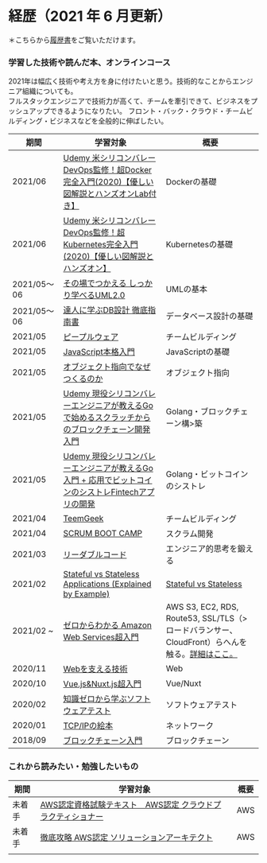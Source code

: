 # 経歴（2021 年 6 月更新）
＊こちらから[履歴書](https://drive.google.com/file/d/1sO5afxoC7cO1ocmx1Q2fu8DkBFiRFLeW/view?usp=sharing)をご覧いただけます。

### 学習した技術や読んだ本、オンラインコース
2021年は幅広く技術や考え方を身に付けたいと思う。技術的なことからエンジニア組織についても。  
フルスタックエンジニアで技術力が高くて、チームを牽引できて、ビジネスをプッシュアップできるようになりたい。
フロント・バック・クラウド・チームビルディング・ビジネスなどを全般的に伸ばしたい。

| 期間 | 学習対象 | 概要 |
| - | - | - |
| 2021/06 | [Udemy 米シリコンバレーDevOps監修！超Docker完全入門(2020)【優しい図解説とハンズオンLab付き】](https://www.udemy.com/course/linux-docker-compose-dockerfile-kanzennyumon/) | Dockerの基礎 |
| 2021/06 | [Udemy 米シリコンバレーDevOps監修！超Kubernetes完全入門(2020)【優しい図解説とハンズオン】](https://www.udemy.com/course/kubernetes-docker-container-devops-kanzen-nyumon/) | Kubernetesの基礎 |
| 2021/05〜06 | [その場でつかえる しっかり学べるUML2.0](https://www.amazon.co.jp/%E3%81%9D%E3%81%AE%E5%A0%B4%E3%81%A7%E3%81%A4%E3%81%8B%E3%81%88%E3%82%8B-%E3%81%97%E3%81%A3%E3%81%8B%E3%82%8A%E5%AD%A6%E3%81%B9%E3%82%8BUML2-0-%E3%82%AA%E3%83%BC%E3%82%B8%E3%82%B9%E7%B7%8F%E7%A0%94%E3%82%AA%E3%83%96%E3%82%B8%E3%82%A7%E3%82%AF%E3%83%88%E3%81%AE%E5%BA%83%E5%A0%B4%E7%B7%A8%E9%9B%86%E9%83%A8/dp/4798012394/ref=sr_1_2?__mk_ja_JP=%E3%82%AB%E3%82%BF%E3%82%AB%E3%83%8A&dchild=1&keywords=UML2.0&qid=1622856437&s=digital-text&sr=1-2-catcorr) | UMLの基本 |
| 2021/05〜06 | [達人に学ぶDB設計 徹底指南書](https://www.amazon.co.jp/%E9%81%94%E4%BA%BA%E3%81%AB%E5%AD%A6%E3%81%B6DB%E8%A8%AD%E8%A8%88-%E5%BE%B9%E5%BA%95%E6%8C%87%E5%8D%97%E6%9B%B8-%E3%83%9F%E3%83%83%E3%82%AF-ebook/dp/B00EE1XPAI/ref=sr_1_1?__mk_ja_JP=%E3%82%AB%E3%82%BF%E3%82%AB%E3%83%8A&crid=3FYZ2HX789IMH&dchild=1&keywords=%E9%81%94%E4%BA%BA%E3%81%AB%E5%AD%A6%E3%81%B6db%E8%A8%AD%E8%A8%88&qid=1622856940&s=digital-text&sprefix=%E9%81%94%E4%BA%BA%E3%81%AB%E5%AD%A6%E3%81%B6%2Cdigital-text%2C243&sr=1-1) | データベース設計の基礎 |
| 2021/05 | [ピープルウェア](https://www.amazon.co.jp/%E3%83%94%E3%83%BC%E3%83%97%E3%83%AB%E3%82%A6%E3%82%A8%E3%82%A2-%E7%AC%AC3%E7%89%88-%E3%83%88%E3%83%A0-%E3%83%87%E3%83%9E%E3%83%AB%E3%82%B3%EF%BC%9B%E3%83%86%E3%82%A3%E3%83%A2%E3%82%B7%E3%83%BC-%E3%83%AA%E3%82%B9%E3%82%BF%E3%83%BC-ebook/dp/B00I96CJWO/ref=sr_1_1?__mk_ja_JP=%E3%82%AB%E3%82%BF%E3%82%AB%E3%83%8A&dchild=1&keywords=%E3%83%94%E3%83%BC%E3%83%97%E3%83%AB%E3%82%A6%E3%82%A7%E3%82%A2&qid=1622857311&s=digital-text&sr=1-1) | チームビルディング |
| 2021/05 | [JavaScript本格入門](https://www.amazon.co.jp/%E6%94%B9%E8%A8%82%E6%96%B0%E7%89%88JavaScript%E6%9C%AC%E6%A0%BC%E5%85%A5%E9%96%80-%EF%BD%9E%E3%83%A2%E3%83%80%E3%83%B3%E3%82%B9%E3%82%BF%E3%82%A4%E3%83%AB%E3%81%AB%E3%82%88%E3%82%8B%E5%9F%BA%E7%A4%8E%E3%81%8B%E3%82%89%E7%8F%BE%E5%A0%B4%E3%81%A7%E3%81%AE%E5%BF%9C%E7%94%A8%E3%81%BE%E3%81%A7-%E5%B1%B1%E7%94%B0-%E7%A5%A5%E5%AF%9B-ebook/dp/B01LYO6C1N/ref=sr_1_1?__mk_ja_JP=%E3%82%AB%E3%82%BF%E3%82%AB%E3%83%8A&dchild=1&keywords=avaScript%E6%9C%AC%E6%A0%BC%E5%85%A5%E9%96%80&qid=1622857276&s=digital-text&sr=1-1-spell) | JavaScriptの基礎 |
| 2021/05 | [オブジェクト指向でなぜつくるのか](https://www.amazon.co.jp/%E3%82%AA%E3%83%96%E3%82%B8%E3%82%A7%E3%82%AF%E3%83%88%E6%8C%87%E5%90%91%E3%81%A7%E3%81%AA%E3%81%9C%E3%81%A4%E3%81%8F%E3%82%8B%E3%81%AE%E3%81%8B-%E7%AC%AC%EF%BC%93%E7%89%88-%E7%9F%A5%E3%81%A3%E3%81%A6%E3%81%8A%E3%81%8D%E3%81%9F%E3%81%84OOP%E3%80%81%E8%A8%AD%E8%A8%88%E3%80%81%E3%82%A2%E3%82%B8%E3%83%A3%E3%82%A4%E3%83%AB%E9%96%8B%E7%99%BA%E3%81%AE%E5%9F%BA%E7%A4%8E%E7%9F%A5%E8%AD%98-%E5%B9%B3%E6%BE%A4-%E7%AB%A0-ebook/dp/B092HDFJKK/ref=sr_1_1?__mk_ja_JP=%E3%82%AB%E3%82%BF%E3%82%AB%E3%83%8A&dchild=1&keywords=%5B%E3%81%AA%E3%81%9C%E3%82%AA%E3%83%96%E3%82%B8%E3%82%A7%E3%82%AF%E3%83%88%E6%8C%87%E5%90%91%E3%81%A7%E3%81%A4%E3%81%8F%E3%82%8B%E3%81%AE%E3%81%8B&qid=1622857950&s=digital-text&sr=1-1) | オブジェクト指向 |
| 2021/05 | [Udemy 現役シリコンバレーエンジニアが教えるGoで始めるスクラッチからのブロックチェーン開発入門](https://www.udemy.com/course/go-blockchain/) | Golang・ブロックチェーン構>築 |
| 2021/05 | [Udemy 現役シリコンバレーエンジニアが教えるGo入門 + 応用でビットコインのシストレFintechアプリの開発](https://www.udemy.com/course/go-fintech/) | Golang・ビットコインのシストレ |
| 2021/04 | [TeemGeek](https://www.amazon.co.jp/Team-Geek-%E2%80%95Google%E3%81%AE%E3%82%AE%E3%83%BC%E3%82%AF%E3%81%9F%E3%81%A1%E3%81%AF%E3%81%84%E3%81%8B%E3%81%AB%E3%81%97%E3%81%A6%E3%83%81%E3%83%BC%E3%83%A0%E3%82%92%E4%BD%9C%E3%82%8B%E3%81%AE%E3%81%8B-Brian-Fitzpatrick/dp/4873116309) | チームビルディング |
| 2021/04 | [SCRUM BOOT CAMP](https://www.amazon.co.jp/SCRUM-BOOT-CAMP-BOOK%E3%80%90%E5%A2%97%E8%A3%9C%E6%94%B9%E8%A8%82%E7%89%88%E3%80%91-%E3%82%B9%E3%82%AF%E3%83%A9%E3%83%A0%E3%83%81%E3%83%BC%E3%83%A0%E3%81%A7%E3%81%AF%E3%81%98%E3%82%81%E3%82%8B%E3%82%A2%E3%82%B8%E3%83%A3%E3%82%A4%E3%83%AB%E9%96%8B%E7%99%BA-ebook/dp/B086GBXRN6/ref=sr_1_2?__mk_ja_JP=%E3%82%AB%E3%82%BF%E3%82%AB%E3%83%8A&dchild=1&keywords=SCRUM+BOOT+CAMP%5D&qid=1622857292&s=digital-text&sr=1-2) | スクラム開発 |
| 2021/03 | [リーダブルコード](https://www.amazon.co.jp/%E3%83%AA%E3%83%BC%E3%83%80%E3%83%96%E3%83%AB%E3%82%B3%E3%83%BC%E3%83%89-%E2%80%95%E3%82%88%E3%82%8A%E8%89%AF%E3%81%84%E3%82%B3%E3%83%BC%E3%83%89%E3%82%92%E6%9B%B8%E3%81%8F%E3%81%9F%E3%82%81%E3%81%AE%E3%82%B7%E3%83%B3%E3%83%97%E3%83%AB%E3%81%A7%E5%AE%9F%E8%B7%B5%E7%9A%84%E3%81%AA%E3%83%86%E3%82%AF%E3%83%8B%E3%83%83%E3%82%AF-Theory-practice-Boswell/dp/4873115655/ref=sr_1_1?__mk_ja_JP=%E3%82%AB%E3%82%BF%E3%82%AB%E3%83%8A&dchild=1&keywords=%E3%83%AA%E3%83%BC%E3%83%80%E3%83%96%E3%83%AB%E3%82%B3%E3%83%BC%E3%83%89&qid=1622857393&s=books&sr=1-1) | エンジニア的思考を鍛える |
| 2021/02 | [Stateful vs Stateless Applications (Explained by Example)](https://www.youtube.com/watch?v=nFPzI_Qg3FU) | [Stateful vs Stateless](statefulVsStateless.md) |
| 2021/02 ~ | [ゼロからわかる Amazon Web Services超入門](https://www.amazon.co.jp/dp/B07TFTGHMX/ref=dp-kindle-redirect?_encoding=UTF8&btkr=1) | AWS S3, EC2, RDS, Route53, SSL/TLS（>ロードバランサー、CloudFront）らへんを触る。[詳細はここ。](aws/ゼロからわかるAWS超入門.md) |
| 2020/11 | [Webを支える技術](https://www.amazon.co.jp/Web%E3%82%92%E6%94%AF%E3%81%88%E3%82%8B%E6%8A%80%E8%A1%93-HTTP%EF%BC%8CURI%EF%BC%8CHTML%EF%BC%8C%E3%81%9D%E3%81%97%E3%81%A6REST-WEB-PRESS-plus-ebook/dp/B07JK7FZH2/ref=sr_1_1?__mk_ja_JP=%E3%82%AB%E3%82%BF%E3%82%AB%E3%83%8A&crid=1VR2C714WNIAH&dchild=1&keywords=%E3%82%A6%E3%82%A7%E3%83%96%E3%82%92%E6%94%AF%E3%81%88%E3%82%8B%E6%8A%80%E8%A1%93&qid=1625738697&sprefix=%E3%82%A6%E3%82%A7%E3%83%96%E3%82%92%2Cdigital-text%2C243&sr=8-1) | Web |
| 2020/10 | [Vue.js&Nuxt.js超入門](https://www.amazon.co.jp/Vue-js-Nuxt-js%E8%B6%85%E5%85%A5%E9%96%80-%E6%8E%8C%E7%94%B0%E6%B4%A5%E8%80%B6%E4%B9%83-ebook/dp/B07X6F1C2P/ref=sr_1_1?__mk_ja_JP=%E3%82%AB%E3%82%BF%E3%82%AB%E3%83%8A&dchild=1&keywords=vue+nuxt&qid=1625738646&s=digital-text&sr=1-1) | Vue/Nuxt |
| 2020/02 | [知識ゼロから学ぶソフトウェアテスト](https://www.amazon.co.jp/%E7%9F%A5%E8%AD%98%E3%82%BC%E3%83%AD%E3%81%8B%E3%82%89%E5%AD%A6%E3%81%B6%E3%82%BD%E3%83%95%E3%83%88%E3%82%A6%E3%82%A7%E3%82%A2%E3%83%86%E3%82%B9%E3%83%88-%E3%80%90%E6%94%B9%E8%A8%82%E7%89%88%E3%80%91-%E9%AB%98%E6%A9%8B%E5%AF%BF%E4%B8%80-ebook/dp/B00HQ7S5CA/ref=sr_1_1?__mk_ja_JP=%E3%82%AB%E3%82%BF%E3%82%AB%E3%83%8A&crid=1Z51PHJVE8FN4&dchild=1&keywords=%E7%9F%A5%E8%AD%98%E3%82%BC%E3%83%AD%E3%81%8B%E3%82%89%E5%AD%A6%E3%81%B6%E3%82%BD%E3%83%95%E3%83%88%E3%82%A6%E3%82%A7%E3%82%A2%E3%83%86%E3%82%B9%E3%83%88&qid=1625738571&s=digital-text&sprefix=%E7%9F%A5%E8%AD%98%E3%82%BC%E3%83%AD%E3%81%8B%E3%82%89%2Cdigital-text%2C238&sr=1-1) | ソフトウェアテスト |
| 2020/01 | [TCP/IPの絵本](https://www.amazon.co.jp/TCP-IP%E3%81%AE%E7%B5%B5%E6%9C%AC-%E7%AC%AC2%E7%89%88-%E3%83%8D%E3%83%83%E3%83%88%E3%83%AF%E3%83%BC%E3%82%AF%E3%82%92%E5%AD%A6%E3%81%B6%E6%96%B0%E3%81%97%E3%81%849%E3%81%A4%E3%81%AE%E6%89%89-%E6%A0%AA%E5%BC%8F%E4%BC%9A%E7%A4%BE%E3%82%A2%E3%83%B3%E3%82%AF-ebook/dp/B07DZZ2DFQ/ref=sr_1_1?__mk_ja_JP=%E3%82%AB%E3%82%BF%E3%82%AB%E3%83%8A&dchild=1&keywords=TCP%2FIP%E3%81%AE%E7%B5%B5%E6%9C%AC&qid=1625738399&s=digital-text&sr=1-1) | ネットワーク |
| 2018/09 | [ブロックチェーン入門](https://www.amazon.co.jp/dp/B071NTBVPP/ref=dp-kindle-redirect?_encoding=UTF8&btkr=1) | ブロックチェーン |

### これから読みたい・勉強したいもの
| 期間 | 学習対象 | 概要 |
| - | - | - |
| 未着手 | [AWS認定資格試験テキスト　AWS認定 クラウドプラクティショナー](https://www.amazon.co.jp/AWS%E8%AA%8D%E5%AE%9A%E8%B3%87%E6%A0%BC%E8%A9%A6%E9%A8%93%E3%83%86%E3%82%AD%E3%82%B9%E3%83%88-AWS%E8%AA%8D%E5%AE%9A-%E3%82%AF%E3%83%A9%E3%82%A6%E3%83%89%E3%83%97%E3%83%A9%E3%82%AF%E3%83%86%E3%82%A3%E3%82%B7%E3%83%A7%E3%83%8A%E3%83%BC-%E5%B1%B1%E4%B8%8B-%E5%85%89%E6%B4%8B-ebook/dp/B07QX45RXM/ref=pd_vtp_2?pd_rd_w=5Tts7&pf_rd_p=638bbfd4-45be-4377-9648-d1b79b701034&pf_rd_r=ZQ2GRFHRTR68KT4HBB7G&pd_rd_r=f98c07e4-4900-4a80-b1f5-3616c31ad5f4&pd_rd_wg=GyrXO&pd_rd_i=B07QX45RXM&psc=1) | AWS |
| 未着手 | [徹底攻略 AWS認定 ソリューションアーキテクト](https://www.amazon.co.jp/dp/B08SGSD479/ref=sspa_dk_detail_1?language=ja_JP&pd_rd_i=B08SGSD479p13NParams&psc=1&spLa=ZW5jcnlwdGVkUXVhbGlmaWVyPUExOVhBRUMzQ1A3MVhNJmVuY3J5cHRlZElkPUEwMDEzMjA0QVJSWkVSSkNFVklCJmVuY3J5cHRlZEFkSWQ9QTJYTDFIMEFQUU5GVEImd2lkZ2V0TmFtZT1zcF9kZXRhaWwyJmFjdGlvbj1jbGlja1JlZGlyZWN0JmRvTm90TG9nQ2xpY2s9dHJ1ZQ%3D%3D) | AWS |
|  | []() |  |